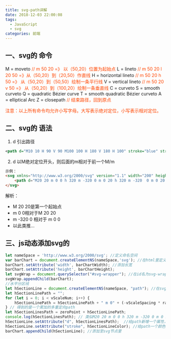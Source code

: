 ```yaml
---
title: svg-path详解
date: 2018-12-03 22:00:08
tags: 
  - JavaScript 
  - svg
categories: 前端
---
```



## 一、svg的 <path>命令
M = moveto  <font color="#FF4500">//   m 50 20   =》  以（50,20）位置为起始点</font>
L = lineto   <font color="#FF4500">// m 50 20 l 20 50 =》从（50,20）到（20,50）作直线</font>
H = horizontal lineto  <font color="#FF4500">//  m 50 20 h 50  =》 从（50,20）到（50,50）绘制一条平行线</font>
V = vertical lineto  <font color="#FF4500">//  m 50 20 v 50  =》 从（50,20）到（100,20）绘制一条垂直线</font>
C = curveto 
S = smooth curveto
Q = quadratic Bézier curve
T = smooth quadratic Bézier curveto
A = elliptical Arc
Z = closepath <font color="#FF4500"> //  结束路径，回到原点</font>

<font color="#FF4500">注意：以上所有命令均允许小写字母。大写表示绝对定位，小写表示相对定位。</font>

## 二、svg的 <path>语法
1. d 引出路径
``` xml
<path d="M10 10 H 90 V 90 M100 100 H 180 V 180 H 100" stroke="blue" stroke-width="2" /> 
```

2. d 以M绝对定位开头，则后面的m相对于前一个M/m    
``` html
示例：
<svg xmlns="http://www.w3.org/2000/svg" version="1.1" width="200" height="200">
    <path d="M20 20 m 0 0 h 320 m -320 0 m 0 20 h 320 m -320  0 m 0 20 h 320" stroke="blue" stroke-width="2" />
</svg>
```

解析：
* M 20 20是第一个起始点
* m 0 0相对于M 20 20
* m -320 0 相对于 m 0 0
* 以此类推...

## 三、js动态添加svg的<path>
``` js
let nameSpace = 'http://www.w3.org/2000/svg'; //定义命名空间
var barChart = document.createElementNS(nameSpace,'svg'); //在html里定义一个svg
barChart.setAttribute('width', barChartWidth); //添加长宽
barChart.setAttribute('height', barChartHeight);
let svgWrap = document.querySelector("#svg-wrapper"); //在id名为svg-wrapper的div里添加此svg
svgWrap.appendChild(barChart);
//水平分区线
let hSectionLine = document.createElementNS(nameSpace, "path"); //在svg里添加一个path
let hSectionLinePath = ""; 
for (let i = 0; i < vScaleNum; i++) {
    hSectionLinePath = hSectionLinePath + " m 0" + (-vScaleSpacing * radtio) + " h " + hLength + " m " + (-hLength) + " 0";
} // 得到的是一个累加的多重定向path
let hSectionLinesPath = zeroPoint + hSectionLinePath;
console.log(hSectionLinesPath); // 类似M20 20 m 0 0 h 320 m -320 0 m 0 20 h 320 m -320  0 m 0 20 h 320
hSectionLine.setAttribute("d", hSectionLinesPath);  //给path新增一个属性，即路径d
hSectionLine.setAttribute("stroke", hSectionLineColor); //给path一个颜色
barChart.appendChild(hSectionLine); //添加至svg节点里
```
